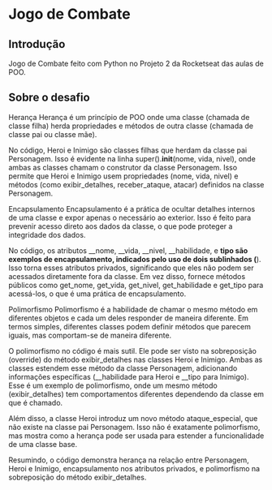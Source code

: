 # Jogo de Combate

## Introdução

Jogo de Combate feito com Python no Projeto 2 da Rocketseat das aulas de POO.

## Sobre o desafio

Herança
Herança é um princípio de POO onde uma classe (chamada de classe filha) herda propriedades e métodos de outra classe (chamada de classe pai ou classe mãe).

No código, Heroi e Inimigo são classes filhas que herdam da classe pai Personagem. Isso é evidente na linha super().__init__(nome, vida, nivel), onde ambas as classes chamam o construtor da classe Personagem. Isso permite que Heroi e Inimigo usem propriedades (nome, vida, nivel) e métodos (como exibir_detalhes, receber_ataque, atacar) definidos na classe Personagem.

Encapsulamento
Encapsulamento é a prática de ocultar detalhes internos de uma classe e expor apenas o necessário ao exterior. Isso é feito para prevenir acesso direto aos dados da classe, o que pode proteger a integridade dos dados.

No código, os atributos __nome, __vida, __nivel, __habilidade, e __tipo são exemplos de encapsulamento, indicados pelo uso de dois sublinhados (__). Isso torna esses atributos privados, significando que eles não podem ser acessados diretamente fora da classe. Em vez disso, fornece métodos públicos como get_nome, get_vida, get_nivel, get_habilidade e get_tipo para acessá-los, o que é uma prática de encapsulamento.

Polimorfismo
Polimorfismo é a habilidade de chamar o mesmo método em diferentes objetos e cada um deles responder de maneira diferente. Em termos simples, diferentes classes podem definir métodos que parecem iguais, mas comportam-se de maneira diferente.

O polimorfismo no código é mais sutil. Ele pode ser visto na sobreposição (override) do método exibir_detalhes nas classes Heroi e Inimigo. Ambas as classes estendem esse método da classe Personagem, adicionando informações específicas (__habilidade para Heroi e __tipo para Inimigo). Esse é um exemplo de polimorfismo, onde um mesmo método (exibir_detalhes) tem comportamentos diferentes dependendo da classe em que é chamado.

Além disso, a classe Heroi introduz um novo método ataque_especial, que não existe na classe pai Personagem. Isso não é exatamente polimorfismo, mas mostra como a herança pode ser usada para estender a funcionalidade de uma classe base.

Resumindo, o código demonstra herança na relação entre Personagem, Heroi e Inimigo, encapsulamento nos atributos privados, e polimorfismo na sobreposição do método exibir_detalhes.
